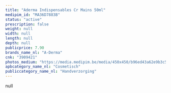 ```yaml
---
title: "Aderma Indispensables Cr Mains 50ml"
medipim_id: "MA36D7883B"
status: "active"
prescription: false
weight: null
width: null
length: null
depth: null
publicprice: 7.90
brands_name_nl: "A-Derma"
cnk: "3909421"
photos_medium: "https://media.medipim.be/media/450x450/b96ed43a62e9b3c5a3c07c6713b5fd66.jpg"
apbcategory_name_nl: "Cosmetisch"
publiccategory_name_nl: "Handverzorging"
---
```

null
